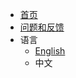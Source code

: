 * [首页](/zh-cn/)
* [问题和反馈](https://github.com/alibaba/testable-mock/issues)
* 语言
  * [English](/en-us/)
  * 中文
